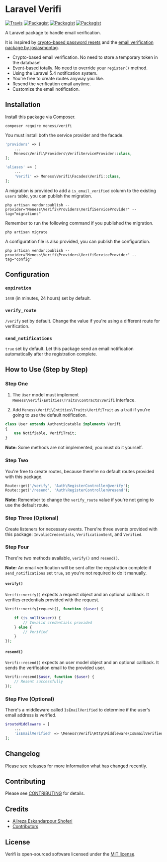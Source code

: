 # Laravel Verifi
[![Travis](https://img.shields.io/travis/meness/verifi.svg)](https://travis-ci.org/meness/verifi)
[![Packagist](https://img.shields.io/packagist/dt/meness/verifi.svg)](https://packagist.org/packages/meness/verifi)
[![Packagist](https://img.shields.io/packagist/v/meness/verifi.svg)](https://packagist.org/packages/meness/verifi)
[![Packagist](https://img.shields.io/packagist/l/meness/verifi.svg)](https://packagist.org/packages/meness/verifi)

A Laravel package to handle email verification.

It is inspired by [crypto-based password resets](https://github.com/laravel/framework/pull/17499) and the [email verification package by josiasmontag](https://github.com/josiasmontag/laravel-email-verification).

- Crypto-based email verification. No need to store a temporary token in the database!
- Event-based totally. No need to override your `register()` method.
- Using the Laravel 5.4 notification system.
- You're free to create routes anyway you like.
- Resend the verification email anytime.
- Customize the email notification.

## Installation

Install this package via Composer.
```
composer require meness/verifi
```

You must install both the service provider and the facade.

```php
'providers' => [
    ...
    Meness\Verifi\Providers\VerifiServiceProvider::class,
];

'aliases' => [
    ...
    'Verifi' => Meness\Verifi\Facades\Verifi::class,
];
```

A migration is provided to add a `is_email_verified` column to the existing `users` table, you can publish the migration.

```
php artisan vendor:publish --provider="Meness\Verifi\Providers\VerifiServiceProvider" --tag="migrations"
```

Remember to run the following command if you published the migration.

```
php artisan migrate
```

A configuration file is also provided, you can publish the configuration.

```
php artisan vendor:publish --provider="Meness\Verifi\Providers\VerifiServiceProvider" --tag="config"
```

## Configuration

### `expiration`

`1440` (in minutes, 24 hours) set by default.

### `verify_route`

`/verify` set by default. Change the value if you're using a different route for verification.

### `send_notifications`

`true` set by default. Let this package send an email notification automatically after the registration complete.

## How to Use (Step by Step)

### Step One

1. The `User` model must implement `Meness\Verifi\Entities\Traits\Contracts\Verifi` interface.

2. Add `Meness\Verifi\Entities\Traits\VerifiTrait` as a trait if you're going to use the default notification.

```php
class User extends Authenticatable implements Verifi
{
    use Notifiable, VerifiTrait;
}
```

**Note:** Some methods are not implemented, you must do it yourself.

### Step Two

You're free to create routes, because there're no default routes provided with this package.

```php
Route::get('/verify', 'Auth\RegisterController@verify');
Route::get('/resend', 'Auth\RegisterController@resend');
```

**Note:** Remember to change the `verify_route` value if you're not going to use the default route.

### Step Three (Optional)

Create listeners for necessary events. There're three events provided with this package: `InvalidCredentials`, `VerificationSent`, and `Verified`.

### Step Four

There're two methods available, `verify()` and `resend()`.

**Note:** An email verification will be sent after the registration complete if `send_notifications`  set `true`, so you're not required to do it manually.

#### `verify()`

`Verifi::verify()` expects a request object and an optional callback. It verifies credentials provided with the request.

```php
Verifi::verify(request(), function ($user) {

	if (is_null($user)) {
		// Invalid credentials provided
	} else {
		// Verified
	}
});
```

#### `resend()`

`Verifi::resend()` expects an user model object and an optional callback. It sends the verification email to the provided user.

```php
Verifi::resend($user, function ($user) {
	// Resent successfully
});
```

### Step Five (Optional)

There's a middleware called `IsEmailVerified` to determine if the user's email address is verified.

```php
$routeMiddleware = [
    ...
    'isEmailVerified' => \Meness\Verifi\Http\Middleware\IsEmailVerified::class,
];
```

## Changelog

Please see [releases](https://github.com/meness/verifi/releases) for more information what has changed recently.

## Contributing

Please see [CONTRIBUTING](CONTRIBUTING.md) for details.

## Credits

* [Alireza Eskandarpour Shoferi](https://about.me/meness)
* [Contributors](https://github.com/meness/verifi/graphs/contributors)

## License
Verifi is open-sourced software licensed under the [MIT license](http://opensource.org/licenses/MIT).

